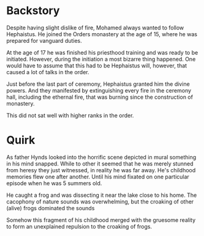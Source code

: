 # Backstory

Despite having slight dislike of fire, Mohamed always wanted to follow Hephaistus.
He joined the Orders monastery at the age of 15, where he was prepared for vanguard
duties. 

At the age of 17 he was finished his priesthood training and was ready to be initiated.
However, during the initiation a most bizarre thing happened. One would have to assume
that this had to be Hephaistus will, however, that caused a lot of talks in the order.

Just before the last part of ceremony, Hephaistus granted him the divine powers. And they
manifested by extinguishing every fire in the ceremony hall, including the ethernal fire, that
was burning since the construction of monastery.

This did not sat well with higher ranks in the order.

# Quirk

As father Hynds looked into the horrific scene depicted in mural something in his
mind snapped. While to other it seemed that he was merely stunned from heresy
they just witnessed, in reality he was far away. He's childhood memories flew one
after another. Until his mind fixated on one particular episode when he was 5
summers old. 

  He caught a frog and was dissecting it near the lake close to his home. The
  cacophony of nature sounds was overwhelming, but the croaking of other (alive)
  frogs dominated the sounds

Somehow this fragment of his childhood merged with the gruesome reality to form
an unexplained repulsion to the croaking of frogs.

